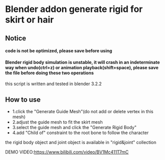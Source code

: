 # Blender addon generate rigid for skirt or hair

## Notice

#### code is not be optimized, please save before using

#### Blender rigid body simulation is unstable, it will crash in an indeterminate way when undo(ctrl+z) or animation playback(shift+space), please save the file before doing these two operations

this script is written and tested in blender 3.2.2

## How to use

* 1.click the "Generate Guide Mesh"(do not add or delete vertex in this mesh)
* 2.adjust the guide mesh to fit the skirt mesh
* 3.select the guide mesh and click the "Generate Rigid Body"
* 4.add "Child of" constraint to the root bone to follow the character

the rigid body object and joint object is available in "rigid&joint" collection

DEMO VIDEO:https://www.bilibili.com/video/BV1Mc411T7mC
